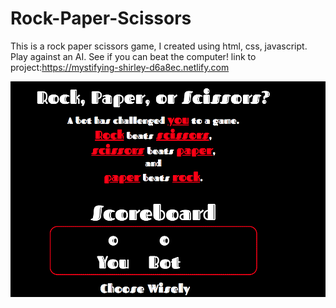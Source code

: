 # Rock-Paper-Scissors
This is a rock paper scissors game, I created using html, css, javascript. Play against an AI. See if you can beat the computer!
link to project:https://mystifying-shirley-d6a8ec.netlify.com

![](Screen%20Shot%202019-10-18%20at%201.38.35%20PM.png)
